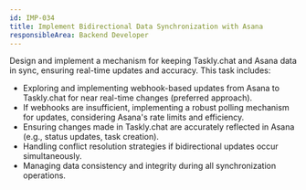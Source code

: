 ```yaml
---
id: IMP-034
title: Implement Bidirectional Data Synchronization with Asana
responsibleArea: Backend Developer
---
```

Design and implement a mechanism for keeping Taskly.chat and Asana data in sync, ensuring real-time updates and accuracy. This task includes:
*   Exploring and implementing webhook-based updates from Asana to Taskly.chat for near real-time changes (preferred approach).
*   If webhooks are insufficient, implementing a robust polling mechanism for updates, considering Asana's rate limits and efficiency.
*   Ensuring changes made in Taskly.chat are accurately reflected in Asana (e.g., status updates, task creation).
*   Handling conflict resolution strategies if bidirectional updates occur simultaneously.
*   Managing data consistency and integrity during all synchronization operations.